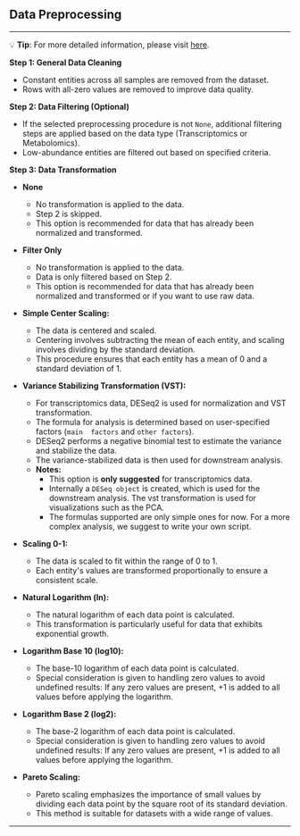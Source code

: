 ## Data Preprocessing
***
💡 **Tip**: For more detailed information, please visit <a href="https://icb-dcm.github.io/cOmicsArt/interface-details/03-pre-processing.html" target="_blank">here</a>.

**Step 1: General Data Cleaning**

- Constant entities across all samples are removed from the dataset.
- Rows with all-zero values are removed to improve data quality.

**Step 2: Data Filtering (Optional)**

- If the selected preprocessing procedure is not `None`, additional filtering steps are 
  applied based on the data type (Transcriptomics or Metabolomics).
- Low-abundance entities are filtered out based on specified criteria.

**Step 3: Data Transformation**

- **None**
  - No transformation is applied to the data.
  - Step 2 is skipped.
  - This option is recommended for data that has already been normalized and transformed.

- **Filter Only**
  - No transformation is applied to the data.
  - Data is only filtered based on Step 2.
  - This option is recommended for data that has already been normalized and 
    transformed or if you want to use raw data.

- **Simple Center Scaling:**
  - The data is centered and scaled.
  - Centering involves subtracting the mean of each entity, and scaling involves dividing by the standard deviation.
  - This procedure ensures that each entity has a mean of 0 and a standard deviation of 1.

- **Variance Stabilizing Transformation (VST):**
  - For transcriptomics data, DESeq2 is used for normalization and VST transformation.
  - The formula for analysis is determined based on user-specified factors (`main 
    factors` and `other factors`).
  - DESeq2 performs a negative binomial test to estimate the variance and stabilize the data.
  - The variance-stabilized data is then used for downstream analysis.
  - **Notes:** 
    - This option is **only suggested** for transcriptomics data.
    - Internally a `DESeq object` is created, which is used for the downstream 
      analysis. The vst transformation is used for visualizations such as the PCA.
    - The formulas supported are only simple ones for now. For a more complex 
      analysis, we suggest to write your own script.

- **Scaling 0-1:**
  - The data is scaled to fit within the range of 0 to 1.
  - Each entity's values are transformed proportionally to ensure a consistent scale.

- **Natural Logarithm (ln):**
  - The natural logarithm of each data point is calculated.
  - This transformation is particularly useful for data that exhibits exponential growth.

- **Logarithm Base 10 (log10):**
  - The base-10 logarithm of each data point is calculated.
  - Special consideration is given to handling zero values to avoid undefined 
    results: If any zero values are present, +1 is added to all values before applying
    the logarithm.
    
- **Logarithm Base 2 (log2):**
  - The base-2 logarithm of each data point is calculated.
  - Special consideration is given to handling zero values to avoid undefined 
    results: If any zero values are present, +1 is added to all values before applying
    the logarithm.
    
- **Pareto Scaling:**
  - Pareto scaling emphasizes the importance of small values by dividing each data point by the square root of its standard deviation.
  - This method is suitable for datasets with a wide range of values.

---

